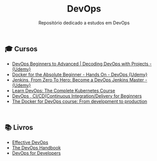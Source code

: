 <div align="center">
  
# DevOps

Repositório dedicado a estudos em DevOps

</div>

<br>

## 🎓 Cursos

+ [DevOps Beginners to Advanced | Decoding DevOps with Projects - {Udemy}](https://www.udemy.com/course/decodingdevops/?ranMID=39197&ranEAID=JVFxdTr9V80&ranSiteID=JVFxdTr9V80-2WNECp80eE4fRlVsF0DYBg&LSNPUBID=JVFxdTr9V80&utm_source=aff-campaign&utm_medium=udemyads)
+ [Docker for the Absolute Beginner - Hands On - DevOps {Udemy}](https://www.udemy.com/course/learn-docker/?ranMID=39197&ranEAID=JVFxdTr9V80&ranSiteID=JVFxdTr9V80-tKGcijQTa7CYgUEhdXUTGg&LSNPUBID=JVFxdTr9V80&utm_source=aff-campaign&utm_medium=udemyads)
+ [Jenkins, From Zero To Hero: Become a DevOps Jenkins Master - {Udemy}](https://www.udemy.com/course/jenkins-from-zero-to-hero/?ranMID=39197&ranEAID=CuIbQrBnhiw&ranSiteID=CuIbQrBnhiw-tr24eFk6.j7ZUPGsTuUjsQ&utm_source=aff-campaign&LSNPUBID=CuIbQrBnhiw&utm_medium=udemyads)
+ [Learn DevOps: The Complete Kubernetes Course](https://www.udemy.com/course/learn-devops-the-complete-kubernetes-course/?ranMID=39197&ranEAID=CuIbQrBnhiw&ranSiteID=CuIbQrBnhiw-Wx3A.pydio6pQOSz9KIzcQ&LSNPUBID=CuIbQrBnhiw&utm_source=aff-campaign&utm_medium=udemyads)
+ [DevOps , CI/CD(Continuous Integration/Delivery for Beginners](https://www.udemy.com/course/ci-cd-devops/?ranMID=39197&ranEAID=JVFxdTr9V80&ranSiteID=JVFxdTr9V80-lIwHgC2F1IFASSem3esxOw&LSNPUBID=JVFxdTr9V80&utm_source=aff-campaign&utm_medium=udemyads)
+ [The Docker for DevOps course: From development to production](https://www.udemy.com/course/the-docker-for-devops-course-from-development-to-production/?LSNPUBID=JVFxdTr9V80&ranEAID=JVFxdTr9V80&ranMID=39197&ranSiteID=JVFxdTr9V80-ULlvwaIl.3et1kv9rnXAZA&utm_medium=udemyads&utm_source=aff-campaign)


<br>

## 📚 Livros

+ [Effective DevOps](https://www.amazon.com/Effective-DevOps-Building-Collaboration-Affinity-ebook/dp/B01GGQKXOE?tag=javamysqlanta-20)
+ [The DevOps Handbook](https://www.amazon.com/DevOps-Handbook-World-Class-Reliability-Organizations/dp/1942788002?tag=javamysqlanta-20)
+ [DevOps for Developers](https://www.amazon.com/DevOps-Developers-Experts-Voice-Development/dp/1430245697?tag=javamysqlanta-20)
